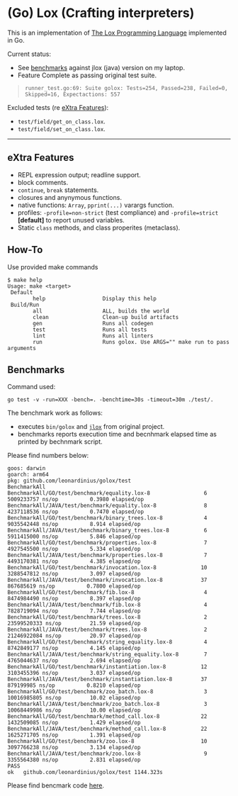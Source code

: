 # (Go) Lox (Crafting interpreters)

This is an implementation of [The Lox Programming Language](https://www.craftinginterpreters.com/the-lox-language.html) implemented in Go.

Current status:

- See [benchmarks](#benchmarks) against jlox (java) version on my laptop.
- Feature Complete as passing original test suite.

> ```raw
> runner_test.go:69: Suite golox: Tests=254, Passed=238, Failed=0, Skipped=16, Expectactions: 557
> ```

Excluded tests (re [eXtra Features](#extra-features)):

- `test/field/get_on_class.lox`.
- `test/field/set_on_class.lox`.

---

## eXtra Features

- REPL expression output; readline support.
- block comments.
- `continue`, `break` statements.
- closures and anynymous functions.
- native functions: `Array`, `pprint(...)` varargs function.
- profiles: `-profile=non-strict` (test compliance) and `-profile=strict` **[default]** to report unused variables.
- Static `class` methods, and class properites (metaclass).

## How-To

Use provided make commands

```shell
$ make help
Usage: make <target>
 Default
        help                  Display this help
 Build/Run
        all                   ALL, builds the world
        clean                 Clean-up build artifacts
        gen                   Runs all codegen
        test                  Runs all tests
        lint                  Runs all linters
        run                   Runs golox. Use ARGS="" make run to pass arguments
```

## Benchmarks

Command used:

```shell
go test -v -run=XXX -bench=. -benchtime=30s -timeout=30m ./test/.
```

The benchmark work as follows:

- executes `bin/golox` and [`jlox`](https://github.com/munificent/craftinginterpreters/blob/master/jlox) from original project.
- benchmarks reports execution time and becnhmark elapsed time as printed by bechnmark script.

Please find numbers below:

```raw
goos: darwin
goarch: arm64
pkg: github.com/leonardinius/golox/test
BenchmarkAll
BenchmarkAll/GO/test/benchmark/equality.lox-8                 6 5009233757 ns/op          0.3980 elapsed/op
BenchmarkAll/JAVA/test/benchmark/equality.lox-8               8 4237118536 ns/op          0.7470 elapsed/op
BenchmarkAll/GO/test/benchmark/binary_trees.lox-8             4 9035542448 ns/op          8.914 elapsed/op
BenchmarkAll/JAVA/test/benchmark/binary_trees.lox-8           6 5911415000 ns/op          5.846 elapsed/op
BenchmarkAll/GO/test/benchmark/properties.lox-8               7 4927545500 ns/op          5.334 elapsed/op
BenchmarkAll/JAVA/test/benchmark/properties.lox-8             7 4493170381 ns/op          4.385 elapsed/op
BenchmarkAll/GO/test/benchmark/invocation.lox-8              10 3288547812 ns/op          3.097 elapsed/op
BenchmarkAll/JAVA/test/benchmark/invocation.lox-8            37  867685619 ns/op          0.7800 elapsed/op
BenchmarkAll/GO/test/benchmark/fib.lox-8                      4 8474984490 ns/op          8.397 elapsed/op
BenchmarkAll/JAVA/test/benchmark/fib.lox-8                    4 7828719094 ns/op          7.744 elapsed/op
BenchmarkAll/GO/test/benchmark/trees.lox-8                    2 23599520333 ns/op         21.59 elapsed/op
BenchmarkAll/JAVA/test/benchmark/trees.lox-8                  2 21246922084 ns/op         20.97 elapsed/op
BenchmarkAll/GO/test/benchmark/string_equality.lox-8          4 8742849177 ns/op          4.145 elapsed/op
BenchmarkAll/JAVA/test/benchmark/string_equality.lox-8        7 4765044637 ns/op          2.694 elapsed/op
BenchmarkAll/GO/test/benchmark/instantiation.lox-8           12 3103455396 ns/op          3.037 elapsed/op
BenchmarkAll/JAVA/test/benchmark/instantiation.lox-8         37  879199985 ns/op          0.8210 elapsed/op
BenchmarkAll/GO/test/benchmark/zoo_batch.lox-8                3 10016985805 ns/op         10.02 elapsed/op
BenchmarkAll/JAVA/test/benchmark/zoo_batch.lox-8              3 10068449986 ns/op         10.00 elapsed/op
BenchmarkAll/GO/test/benchmark/method_call.lox-8             22 1432509085 ns/op          1.429 elapsed/op
BenchmarkAll/JAVA/test/benchmark/method_call.lox-8           22 1625271705 ns/op          1.391 elapsed/op
BenchmarkAll/GO/test/benchmark/zoo.lox-8                     10 3097766238 ns/op          3.134 elapsed/op
BenchmarkAll/JAVA/test/benchmark/zoo.lox-8                    9 3355564380 ns/op          2.831 elapsed/op
PASS
ok   github.com/leonardinius/golox/test 1144.323s
```

Please find bencmark code [here](./test/gobenchmark_test.go).
